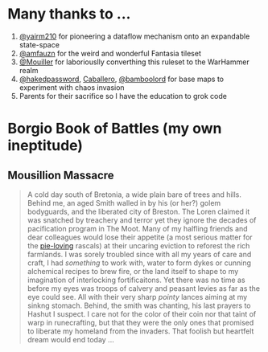 # Many thanks to ...

1. [@yairm210](https://github.com/yairm210/Unciv) for pioneering a dataflow mechanism onto an expandable state-space
2. [@amfauzn](https://github.com/amfauzn/Fantasia) for the weird and wonderful Fantasia tileset
3. [@Mouiller](https://github.com/mouillerart/UncivWarhammer) for laboriouslly converthing this ruleset to the WarHammer realm
4. [@hakedpassword](https://github.com/hackedpassword/NextgenMaps-Labs), [Caballero](https://github.com/Caballero-Arepa/Community-Maps), [@bamboolord](https://github.com/RealBamboolord/LOTR-reworked) for base maps to experiment with chaos invasion
5. Parents for their sacrifice so I have the education to grok code

# Borgio Book of Battles (my own ineptitude)

## Mousillion Massacre

> A cold day south of Bretonia, a wide plain bare of trees and hills. Behind me, an aged Smith walled in by his (or her?) golem bodyguards, and the liberated city of Breston. The Loren claimed it was snatched by treachery and terror yet they ignore the decades of pacification program in The Moot. Many of my halfling friends and dear colleagues would lose their appetite (a most serious matter for the [pie-loving](https://warhammerfantasy.fandom.com/wiki/Pie_Week) rascals) at their uncaring eviction to reforest the rich farmlands. I was sorely troubled since with all my years of care and craft, I had _something_ to work with, water to form dykes or cunning alchemical recipes to brew fire, or the land itself to shape to my imagination of interlocking fortificaitons. Yet there was no time as before my eyes was troops of calvery and peasant levies as far as the eye could see. All with their very sharp _pointy_ lances aiming at my sinkng stomach. Behind, the smith was chanting, his last prayers to Hashut I suspect. I care not for the color of their coin nor that taint of warp in runecrafting, but that they were the only ones that promised to liberate my homeland from the invaders. That foolish but heartfelt dream would end today ...

